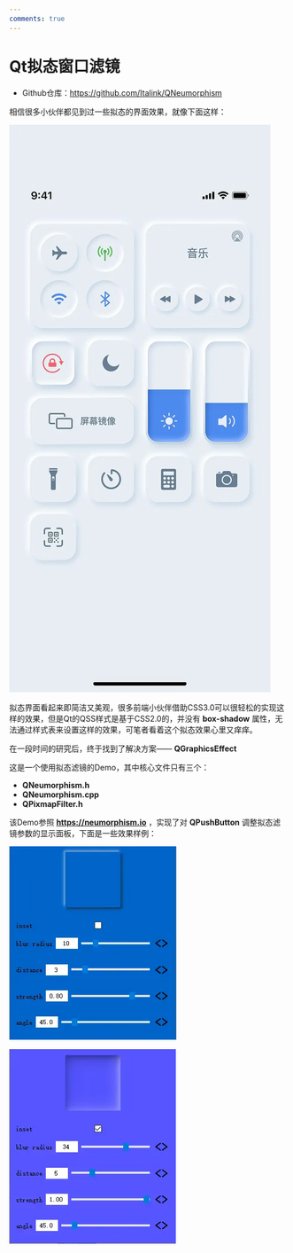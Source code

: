 ```yaml
---
comments: true
---
```


# Qt拟态窗口滤镜

- Github仓库：https://github.com/Italink/QNeumorphism

相信很多小伙伴都见到过一些拟态的界面效果，就像下面这样：

![img](Resources/8f7a30c7d7c35a32e18d0f85d58f00a2764139fa.png@1192w.webp)

拟态界面看起来即简洁又美观，很多前端小伙伴借助CSS3.0可以很轻松的实现这样的效果，但是Qt的QSS样式是基于CSS2.0的，并没有 **box-shadow** 属性，无法通过样式表来设置这样的效果，可笔者看着这个拟态效果心里又痒痒。

在一段时间的研究后，终于找到了解决方案—— **QGraphicsEffect**

这是一个使用拟态滤镜的Demo，其中核心文件只有三个：

- **QNeumorphism.h**
- **QNeumorphism.cpp**
- **QPixmapFilter.h**

该Demo参照 **https://neumorphism.io** ，实现了对 **QPushButton** 调整拟态滤镜参数的显示面板，下面是一些效果样例：

![img](Resources/b20b640de7f2fa1ef6f8dd04dcc73949a3a3f59c.png@604w_698h.webp)



![img](Resources/7a14c0abf7741a33643d12512002f96071f861c0.png@602w_702h.webp)
